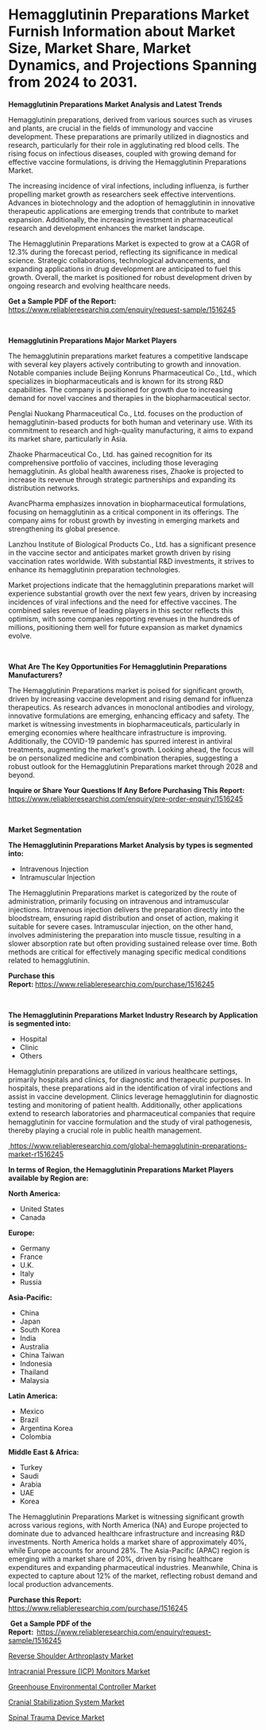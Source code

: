 <p><h1>Hemagglutinin Preparations Market Furnish Information about Market Size, Market Share, Market Dynamics, and Projections Spanning from 2024 to 2031.</h1></p><p><strong>Hemagglutinin Preparations Market Analysis and Latest Trends</strong></p>
<p><p>Hemagglutinin preparations, derived from various sources such as viruses and plants, are crucial in the fields of immunology and vaccine development. These preparations are primarily utilized in diagnostics and research, particularly for their role in agglutinating red blood cells. The rising focus on infectious diseases, coupled with growing demand for effective vaccine formulations, is driving the Hemagglutinin Preparations Market. </p><p>The increasing incidence of viral infections, including influenza, is further propelling market growth as researchers seek effective interventions. Advances in biotechnology and the adoption of hemagglutinin in innovative therapeutic applications are emerging trends that contribute to market expansion. Additionally, the increasing investment in pharmaceutical research and development enhances the market landscape.</p><p>The Hemagglutinin Preparations Market is expected to grow at a CAGR of 12.3% during the forecast period, reflecting its significance in medical science. Strategic collaborations, technological advancements, and expanding applications in drug development are anticipated to fuel this growth. Overall, the market is positioned for robust development driven by ongoing research and evolving healthcare needs.</p></p>
<p><strong>Get a Sample PDF of the Report:&nbsp;</strong> <a href="https://www.reliableresearchiq.com/enquiry/request-sample/1516245?utm_campaign=1594&utm_medium=2&utm_source=Github&utm_content=ia&utm_term=27102024&utm_id=hemagglutinin-preparations">https://www.reliableresearchiq.com/enquiry/request-sample/1516245</a></p>
<p>&nbsp;</p>
<p><strong>Hemagglutinin Preparations Major Market Players</strong></p>
<p><p>The hemagglutinin preparations market features a competitive landscape with several key players actively contributing to growth and innovation. Notable companies include Beijing Konruns Pharmaceutical Co., Ltd., which specializes in biopharmaceuticals and is known for its strong R&D capabilities. The company is positioned for growth due to increasing demand for novel vaccines and therapies in the biopharmaceutical sector.</p><p>Penglai Nuokang Pharmaceutical Co., Ltd. focuses on the production of hemagglutinin-based products for both human and veterinary use. With its commitment to research and high-quality manufacturing, it aims to expand its market share, particularly in Asia.</p><p>Zhaoke Pharmaceutical Co., Ltd. has gained recognition for its comprehensive portfolio of vaccines, including those leveraging hemagglutinin. As global health awareness rises, Zhaoke is projected to increase its revenue through strategic partnerships and expanding its distribution networks.</p><p>AvancPharma emphasizes innovation in biopharmaceutical formulations, focusing on hemagglutinin as a critical component in its offerings. The company aims for robust growth by investing in emerging markets and strengthening its global presence.</p><p>Lanzhou Institute of Biological Products Co., Ltd. has a significant presence in the vaccine sector and anticipates market growth driven by rising vaccination rates worldwide. With substantial R&D investments, it strives to enhance its hemagglutinin preparation technologies.</p><p>Market projections indicate that the hemagglutinin preparations market will experience substantial growth over the next few years, driven by increasing incidences of viral infections and the need for effective vaccines. The combined sales revenue of leading players in this sector reflects this optimism, with some companies reporting revenues in the hundreds of millions, positioning them well for future expansion as market dynamics evolve.</p></p>
<p>&nbsp;</p>
<p><strong>What Are The Key Opportunities For Hemagglutinin Preparations Manufacturers?</strong></p>
<p><p>The Hemagglutinin Preparations market is poised for significant growth, driven by increasing vaccine development and rising demand for influenza therapeutics. As research advances in monoclonal antibodies and virology, innovative formulations are emerging, enhancing efficacy and safety. The market is witnessing investments in biopharmaceuticals, particularly in emerging economies where healthcare infrastructure is improving. Additionally, the COVID-19 pandemic has spurred interest in antiviral treatments, augmenting the market's growth. Looking ahead, the focus will be on personalized medicine and combination therapies, suggesting a robust outlook for the Hemagglutinin Preparations market through 2028 and beyond.</p></p>
<p><strong>Inquire or Share Your Questions If Any Before Purchasing This Report:</strong> <a href="https://www.reliableresearchiq.com/enquiry/pre-order-enquiry/1516245?utm_campaign=1594&utm_medium=2&utm_source=Github&utm_content=ia&utm_term=27102024&utm_id=hemagglutinin-preparations">https://www.reliableresearchiq.com/enquiry/pre-order-enquiry/1516245</a></p>
<p>&nbsp;</p>
<p><strong>Market Segmentation</strong></p>
<p><strong>The Hemagglutinin Preparations Market Analysis by types is segmented into:</strong></p>
<p><ul><li>Intravenous Injection</li><li>Intramuscular Injection</li></ul></p>
<p><p>The Hemagglutinin Preparations market is categorized by the route of administration, primarily focusing on intravenous and intramuscular injections. Intravenous injection delivers the preparation directly into the bloodstream, ensuring rapid distribution and onset of action, making it suitable for severe cases. Intramuscular injection, on the other hand, involves administering the preparation into muscle tissue, resulting in a slower absorption rate but often providing sustained release over time. Both methods are critical for effectively managing specific medical conditions related to hemagglutinin.</p></p>
<p><strong>Purchase this Report:&nbsp;</strong><a href="https://www.reliableresearchiq.com/purchase/1516245?utm_campaign=1594&utm_medium=2&utm_source=Github&utm_content=ia&utm_term=27102024&utm_id=hemagglutinin-preparations">https://www.reliableresearchiq.com/purchase/1516245</a></p>
<p>&nbsp;</p>
<p><strong>The Hemagglutinin Preparations Market Industry Research by Application is segmented into:</strong></p>
<p><ul><li>Hospital</li><li>Clinic</li><li>Others</li></ul></p>
<p><p>Hemagglutinin preparations are utilized in various healthcare settings, primarily hospitals and clinics, for diagnostic and therapeutic purposes. In hospitals, these preparations aid in the identification of viral infections and assist in vaccine development. Clinics leverage hemagglutinin for diagnostic testing and monitoring of patient health. Additionally, other applications extend to research laboratories and pharmaceutical companies that require hemagglutinin for vaccine formulation and the study of viral pathogenesis, thereby playing a crucial role in public health management.</p></p>
<p><a href="https://www.reliableresearchiq.com/global-hemagglutinin-preparations-market-r1516245?utm_campaign=1594&utm_medium=2&utm_source=Github&utm_content=ia&utm_term=27102024&utm_id=hemagglutinin-preparations">&nbsp;https://www.reliableresearchiq.com/global-hemagglutinin-preparations-market-r1516245</a></p>
<p><strong>In terms of Region, the Hemagglutinin Preparations Market Players available by Region are:</strong></p>
<p>
    <p> <strong> North America: </strong>
        <ul>
            <li>United States</li>
            <li>Canada</li>
        </ul>
        </p> 
    <p> <strong> Europe: </strong>
        <ul>
            <li>Germany</li>
            <li>France</li>
            <li>U.K.</li>
            <li>Italy</li>
            <li>Russia</li>
        </ul>
        </p> 
    <p> <strong> Asia-Pacific: </strong>
        <ul>
            <li>China</li>
            <li>Japan</li>
            <li>South Korea</li>
            <li>India</li>
            <li>Australia</li>
            <li>China Taiwan</li>
            <li>Indonesia</li>
            <li>Thailand</li>
            <li>Malaysia</li>
        </ul>
        </p> 
    <p> <strong> Latin America: </strong>
        <ul>
            <li>Mexico</li>
            <li>Brazil</li>
            <li>Argentina Korea</li>
            <li>Colombia</li>
        </ul>
        </p> 
    <p> <strong> Middle East & Africa: </strong>
        <ul>
            <li>Turkey</li>
            <li>Saudi</li>
            <li>Arabia</li>
            <li>UAE</li>
            <li>Korea</li>
        </ul>
    </p>
    </p>
<p><p>The Hemagglutinin Preparations Market is witnessing significant growth across various regions, with North America (NA) and Europe projected to dominate due to advanced healthcare infrastructure and increasing R&D investments. North America holds a market share of approximately 40%, while Europe accounts for around 28%. The Asia-Pacific (APAC) region is emerging with a market share of 20%, driven by rising healthcare expenditures and expanding pharmaceutical industries. Meanwhile, China is expected to capture about 12% of the market, reflecting robust demand and local production advancements.</p></p>
<p><strong>Purchase this Report: </strong><a href="https://www.reliableresearchiq.com/purchase/1516245?utm_campaign=1594&utm_medium=2&utm_source=Github&utm_content=ia&utm_term=27102024&utm_id=hemagglutinin-preparations">https://www.reliableresearchiq.com/purchase/1516245</a></p>
<p>&nbsp;<strong>Get a Sample PDF of the Report:&nbsp;&nbsp;</strong><a href="https://www.reliableresearchiq.com/enquiry/request-sample/1516245?utm_campaign=1594&utm_medium=2&utm_source=Github&utm_content=ia&utm_term=27102024&utm_id=hemagglutinin-preparations">https://www.reliableresearchiq.com/enquiry/request-sample/1516245</a></p>
<p><strong></strong></p>
<p><p><a href="https://www.linkedin.com/pulse/reverse-shoulder-arthroplasty-market-size-type-total-z2dne?trk=public_post_embed_feed-article-content&utm_campaign=1594&utm_medium=2&utm_source=Github&utm_content=ia&utm_term=27102024&utm_id=hemagglutinin-preparations">Reverse Shoulder Arthroplasty Market</a></p><p><a href="https://www.linkedin.com/pulse/intracranial-pressure-icp-monitors-market-segmentation-geographical-czaic?trk=public_post_embed_feed-article-content&utm_campaign=1594&utm_medium=2&utm_source=Github&utm_content=ia&utm_term=27102024&utm_id=hemagglutinin-preparations">Intracranial Pressure (ICP) Monitors Market</a></p><p><a href="https://github.com/SanjidaMahmud54/Market-Research-Report-List-1/blob/main/greenhouse-environmental-controller-market.md?utm_campaign=1594&utm_medium=2&utm_source=Github&utm_content=ia&utm_term=27102024&utm_id=hemagglutinin-preparations">Greenhouse Environmental Controller Market</a></p><p><a href="https://www.linkedin.com/pulse/cranial-stabilization-system-industry-sector-new-technologies-swskc?trk=public_post_embed_feed-article-content&utm_campaign=1594&utm_medium=2&utm_source=Github&utm_content=ia&utm_term=27102024&utm_id=hemagglutinin-preparations">Cranial Stabilization System Market</a></p><p><a href="https://www.linkedin.com/pulse/spinal-trauma-device-market-global-share-ranking-overall-p31zc?trk=public_post_embed_feed-article-content&utm_campaign=1594&utm_medium=2&utm_source=Github&utm_content=ia&utm_term=27102024&utm_id=hemagglutinin-preparations">Spinal Trauma Device Market</a></p></p>